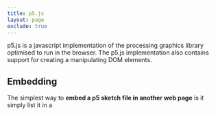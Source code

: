 ```yaml
---
title: p5.js
layout: page
exclude: true
---
```

p5.js is a javascript implementation of the processing graphics library optimised to run in the browser. The p5.js implementation also contains support for creating a manipulating DOM elements.

## Embedding
The simplest way to **embed a p5 sketch file in another web page** is it simply list it in a <script> tag inside the your main `HTML` file.
```html

```

You can also embed some html page with a sketch in via iFrame

## Dom Elements

P5 supports a range of DOM elements that can be generated on and inserted into the same page as your sketch and then used by your sketch for creating interactive interface elements. By **default, new DOM elements are created *below* your sketch**. Creating elements using the P5 framework inside the sketch code gives you easy access to the dom elements allowing you retrieve data from and interact with them easily.

You can **create a slider element** using the `createSlider()` function. 
```js
mySlider = createSlider();
```

You can **get the value inside a slider** using the `value()` function which show the current value of the slider as it appears on the page. The slider runs at a range of `0` to `100` and starts at `50`.
```js
mySlider.value(); // => 50
```
<!--stackedit_data:
eyJoaXN0b3J5IjpbLTMxMjkxMTEzMCwtMTY5Njk5NzM5MiwxNT
I0MTk3MzkxLC02MDAwNzExNTZdfQ==
-->